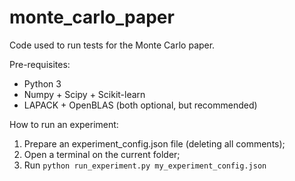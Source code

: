 # monte_carlo_paper

Code used to run tests for the Monte Carlo paper.

Pre-requisites:
- Python 3
- Numpy + Scipy + Scikit-learn
- LAPACK + OpenBLAS (both optional, but recommended)


How to run an experiment:
1. Prepare an experiment_config.json file (deleting all comments);
2. Open a terminal on the current folder;
3. Run `python run_experiment.py my_experiment_config.json`
